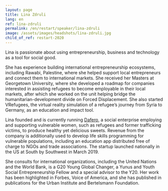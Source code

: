 ```yaml
---
layout: page
title: Lina Zdruli
lang: en
ref: lina-zdruli
permalink: /en/restart/speaker/lina-zdruli
image: /assets/images/headshots/lina-zdruli.jpg
child_of_ref: restart-2020
---
```


Lina is passionate about using entrepreneurship, business and technology as a tool for social good.

She has experience building international entrepreneurship ecosystems, including Rawabi, Palestine, where she helped support local entrepreneurs and connect them to international markets. She received her Masters at Georgetown University, where she developed a roadmap for companies interested in assisting refugees to become employable in their local markets, after which she worked on the unit helping bridge the humanitarian-development divide on Forced Displacement. She also started VRefugees, the virtual reality simulation of a refugee’s journey from Syria to Germany, as an education and impact tool.

Lina founded and is currently running [Dafero](https://dafero.com/), a social enterprise employing and supporting vulnerable women, such as refugees and former trafficking victims, to produce healthy yet delicious sweets. Revenue from the company is additionally used to develop life skills programming for vulnerable populations, including an education app distributed free of charge to NGOs and trade associations. The startup launched nationally in the US at South by Southwest in March 2019.

She consults for international organizations, including the United Nations and the World Bank, is a G20 Young Global Changer, a Yunus and Youth Social Entrepreneurship Fellow and a special advisor to the Y20. Her work has been highlighted in Forbes, Voice of America, and she has published in publications for the Urban Institute and Bertelsmann Foundation.
